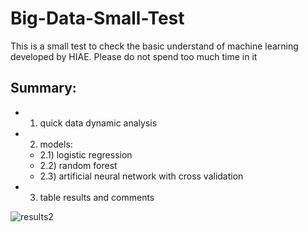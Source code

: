 # Big-Data-Small-Test
This is a small test to check the basic understand of machine learning developed by HIAE. Please do not spend too much time in it

## Summary:

- 1) quick data dynamic analysis
- 2) models:
    - 2.1) logistic regression
    - 2.2) random forest
    - 2.3) artificial neural network with cross validation
- 3) table results and comments  

![results2](https://user-images.githubusercontent.com/11545292/67637283-c2a7ef00-f8b7-11e9-936d-453e2fd4664e.PNG)
